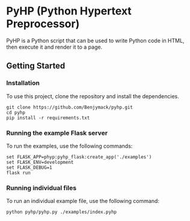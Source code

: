 # PyHP (Python Hypertext Preprocessor)

PyHP is a Python script that can be used to write Python code in HTML, then execute it and render it to a page.

## Getting Started
### Installation
To use this project, clone the repository and install the dependencies.

```commandline
git clone https://github.com/Benjymack/pyhp.git
cd pyhp
pip install -r requirements.txt
```

### Running the example Flask server
To run the examples, use the following commands:

```commandline
set FLASK_APP=phyp:pyhp_flask:create_app('./examples')
set FLASK_ENV=development
set FLASK_DEBUG=1
flask run
```

### Running individual files
To run an individual example file, use the following command:

```commandline
python pyhp/pyhp.py ./examples/index.pyhp
```
